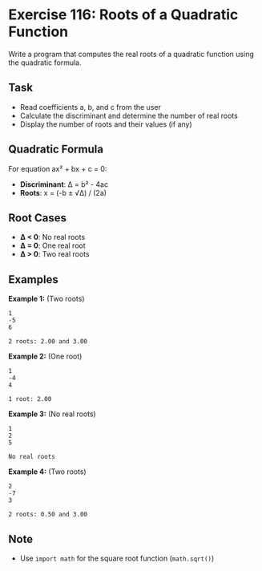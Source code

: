 # Exercise 116: Roots of a Quadratic Function

Write a program that computes the real roots of a quadratic function using the quadratic formula.

## Task
- Read coefficients a, b, and c from the user
- Calculate the discriminant and determine the number of real roots
- Display the number of roots and their values (if any)

## Quadratic Formula
For equation ax² + bx + c = 0:
- **Discriminant**: Δ = b² - 4ac
- **Roots**: x = (-b ± √Δ) / (2a)

## Root Cases
- **Δ < 0**: No real roots
- **Δ = 0**: One real root
- **Δ > 0**: Two real roots

## Examples
**Example 1:** (Two roots)
```
1
-5
6
```
```
2 roots: 2.00 and 3.00
```

**Example 2:** (One root)
```
1
-4
4
```
```
1 root: 2.00
```

**Example 3:** (No real roots)
```
1
2
5
```
```
No real roots
```

**Example 4:** (Two roots)
```
2
-7
3
```
```
2 roots: 0.50 and 3.00
```

## Note
- Use `import math` for the square root function (`math.sqrt()`)